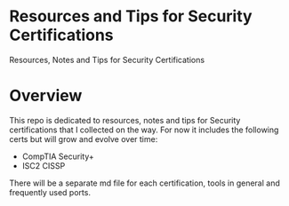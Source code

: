# Resources and Tips for Security Certifications 
Resources, Notes and Tips for Security Certifications

# Overview

This repo is dedicated to resources, notes and tips for Security certifications that I collected on the way. For now it includes the following certs but will grow and evolve over time:  
* CompTIA Security+
* ISC2 CISSP

There will be a separate md file for each certification, tools in general and frequently used ports.



